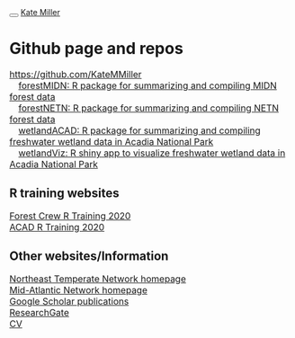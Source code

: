 </head>

<body>


<div class="container-fluid main-container">




<div class="navbar navbar-default  navbar-fixed-top" role="navigation">
  <div class="container">
    <div class="navbar-header">
      <button type="button" class="navbar-toggle collapsed" data-toggle="collapse" data-target="#navbar">
        <span class="icon-bar"></span>
        <span class="icon-bar"></span>
        <span class="icon-bar"></span>
      </button>
      <a class="navbar-brand" href="index.html">Kate Miller</a>
    </div>
    <div id="navbar" class="navbar-collapse collapse">
      <ul class="nav navbar-nav">
    </div><!--/.nav-collapse -->
  </div><!--/.container -->
</div><!--/.navbar -->

<div class="fluid-row" id="header">




</div>


<h1>
Github page and repos
</h1>
<p style="font-size:16px">
<a href="https://github.com/KateMMiller">https://github.com/KateMMiller</a><br>  <a href="https://github.com/KateMMiller/forestMIDN">forestMIDN: R package for summarizing and compiling MIDN forest data</a><br>  <a href="https://github.com/KateMMiller/forestNETN">forestNETN: R package for summarizing and compiling NETN forest data</a><br>  <a href="https://github.com/KateMMiller/wetlandACAD">wetlandACAD: R package for summarizing and compiling freshwater wetland data in Acadia National Park</a><br>  <a href="https://github.com/KateMMiller/wetlandViz">wetlandViz: R shiny app to visualize freshwater wetland data in Acadia National Park</a><br>
</p>
<h2>
R training websites
</h2>
<p style="font-size:16px">
<a href="https://github.com/KateMMiller/Forest_Crew_R_Training">Forest Crew R Training 2020</a><br> <a href="https://github.com/KateMMiller/R_Training">ACAD R Training 2020</a><br>
</p>
<h2>
Other websites/Information
</h2>
<p style="font-size:16px">
<a href="https://www.nps.gov/im/netn">Northeast Temperate Network homepage</a><br> <a href="https://www.nps.gov/im/midn">Mid-Atlantic Network homepage</a><br> <a href="https://scholar.google.com/citations?hl=en&user=RgRcsHoAAAAJ&view_op=list_works&sortby=pubdate">Google Scholar publications</a><br> <a href="https://www.researchgate.net/profile/Kathryn_Miller8">ResearchGate</a><br> <a href="./info/Miller_CV_2020.pdf">CV</a><br>
</p>
</div>
</body>
</html>

